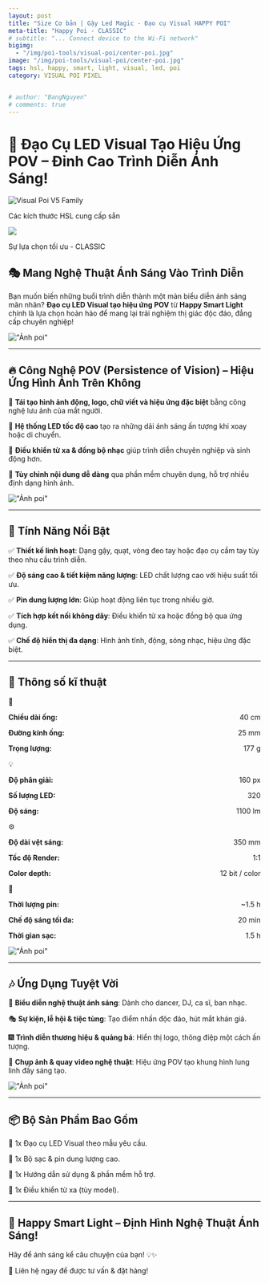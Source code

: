 ```yaml
---
layout: post
title: "Size Cơ bản | Gậy Led Magic - Đạo cụ Visual HAPPY POI"
meta-title: "Happy Poi - CLASSIC"
# subtitle: "... Connect device to the Wi-Fi network"
bigimg:
  - "/img/poi-tools/visual-poi/center-poi.jpg"
image: "/img/poi-tools/visual-poi/center-poi.jpg"
tags: hsl, happy, smart, light, visual, led, poi
category: VISUAL POI PIXEL


# author: "BangNguyen"
# comments: true
---
```

# 🌟 Đạo Cụ LED Visual Tạo Hiệu Ứng POV – Đỉnh Cao Trình Diễn Ánh Sáng!

<div class="post-img-post">
  <img src="/img/poi-tools/visual-poi/full-poi.jpg" alt="Visual Poi V5 Family">
  <p>Các kích thước HSL cung cấp sẳn</p>
</div>


<div class="post-img-post">
  <img src="/img/poi-tools/visual-poi/poi.jpg">
  <p>Sự lựa chọn tối ưu - CLASSIC</p>
</div>


## 🎭 Mang Nghệ Thuật Ánh Sáng Vào Trình Diễn

Bạn muốn biến những buổi trình diễn thành một màn biểu diễn ánh sáng mãn nhãn? **Đạo cụ LED Visual tạo hiệu ứng POV** từ **Happy Smart Light** chính là lựa chọn hoàn hảo để mang lại trải nghiệm thị giác độc đáo, đẳng cấp chuyên nghiệp!

!["Ảnh poi"](/img/poi-tools/visual-poi/left-poi.jpg)

---

## 🔥 Công Nghệ POV (Persistence of Vision) – Hiệu Ứng Hình Ảnh Trên Không

🔹 **Tái tạo hình ảnh động, logo, chữ viết và hiệu ứng đặc biệt** bằng công nghệ lưu ảnh của mắt người.

🔹 **Hệ thống LED tốc độ cao** tạo ra những dải ánh sáng ấn tượng khi xoay hoặc di chuyển.

🔹 **Điều khiển từ xa & đồng bộ nhạc** giúp trình diễn chuyên nghiệp và sinh động hơn.

🔹 **Tùy chỉnh nội dung dễ dàng** qua phần mềm chuyên dụng, hỗ trợ nhiều định dạng hình ảnh.

!["Ảnh poi"](/img/poi-tools/visual-poi/left-poi.jpg)

---

## 🚀 Tính Năng Nổi Bật
✅ **Thiết kế linh hoạt**: Dạng gậy, quạt, vòng đeo tay hoặc đạo cụ cầm tay tùy theo nhu cầu trình diễn.

✅ **Độ sáng cao & tiết kiệm năng lượng**: LED chất lượng cao với hiệu suất tối ưu.

✅ **Pin dung lượng lớn**: Giúp hoạt động liên tục trong nhiều giờ.

✅ **Tích hợp kết nối không dây**: Điều khiển từ xa hoặc đồng bộ qua ứng dụng.

✅ **Chế độ hiển thị đa dạng**: Hình ảnh tĩnh, động, sóng nhạc, hiệu ứng đặc biệt.

---

<h2>🚀 Thông số kĩ thuật</h2>
<div class="specification">
    <div class="box-spec">
        <div class="icon-spec">📏</div>
        <p><strong>Chiều dài ống:</strong><span style="float: right;"> 40 cm</span></p>
        <p><strong>Đường kính ống:</strong><span style="float: right;"> 25 mm</span></p>
        <p><strong>Trọng lượng:</strong><span style="float: right;"> 177 g</span></p>
    </div>
    <div class="box-spec">
        <div class="icon-spec">💡</div>
        <p><strong>Độ phân giải:</strong><span style="float: right;"> 160 px</span></p>
        <p><strong>Số lượng LED:</strong><span style="float: right;" >320</span></p>
        <p><strong>Độ sáng:</strong><span style="float: right;"> 1100 lm</span></p>
    </div>
    <div class="box-spec">
        <div class="icon-spec">⚙️</div>
        <p><strong>Độ dài vệt sáng:</strong><span style="float: right;"> 350 mm</span> </p>
        <p><strong>Tốc độ Render:</strong><span style="float: right;"> 1:1</span></p>
        <p><strong>Color depth:</strong><span style="float: right;"> 12 bit / color</span></p>
    </div>
    <div class="box-spec">
        <div class="icon-spec">🔋</div>
        <p><strong>Thời lượng pin:</strong><span style="float: right;"> ~1.5 h</span></p>
        <p><strong>Chế độ sáng tối đa:</strong><span style="float: right;"> 20 min</span></p>
        <p><strong>Thời gian sạc:</strong><span style="float: right;"> 1.5 h</span></p>
    </div>
</div>


!["Ảnh poi"](/img/poi-tools/visual-poi/left-poi.jpg)


---

## 🎶 Ứng Dụng Tuyệt Vời

🎤 **Biểu diễn nghệ thuật ánh sáng**: Dành cho dancer, DJ, ca sĩ, ban nhạc.

🎭 **Sự kiện, lễ hội & tiệc tùng**: Tạo điểm nhấn độc đáo, hút mắt khán giả.

🎆 **Trình diễn thương hiệu & quảng bá**: Hiển thị logo, thông điệp một cách ấn tượng.

🎪 **Chụp ảnh & quay video nghệ thuật**: Hiệu ứng POV tạo khung hình lung linh đầy sáng tạo.

!["Ảnh poi"](/img/poi-tools/visual-poi/left-poi.jpg)

---

## 📦 Bộ Sản Phẩm Bao Gồm
🔹 1x Đạo cụ LED Visual theo mẫu yêu cầu.

🔹 1x Bộ sạc & pin dung lượng cao.

🔹 1x Hướng dẫn sử dụng & phần mềm hỗ trợ.

🔹 1x Điều khiển từ xa (tùy model).

---

## 🎯 Happy Smart Light – Định Hình Nghệ Thuật Ánh Sáng!

Hãy để ánh sáng kể câu chuyện của bạn! 💡✨

📩 Liên hệ ngay để được tư vấn & đặt hàng!

